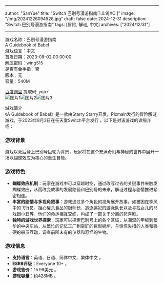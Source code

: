 
---
author: "SanYue"
title: "Switch 巴别号漫游指南[1.0.9|XCI]"
image: "/img/20241226094528.jpg"
draft: false
date: 2024-12-31
description: "Switch 巴别号漫游指南"
tags: [冒险, 解谜, 中文]
archives: ["2024/12/31"]

---

游戏名称：巴别号漫游指南   
A Guidebook of Babel    
游戏语言：中文  
首发日期：2023-08-02 00:00:00  
解压密码：wing515  
是否有金手指：否  
版本：无   
容量：540M

[百度网盘](https://pan.baidu.com/s/1m8ai8BxYsHKR8m90qokBXg) 提取码: yqb7  
![图片1](/img/99ab02.jpg)![图片2](/img/0cabb6.jpg)![图片3](/img/0b6bb5.jpg)  

游戏简介  
《A Guidebook of Babel》是一款由Starry Starry开发，Pixmain发行的冒险解谜游戏，于2023年8月3日在任天堂Switch平台发行 。以下是对该游戏的详细介绍：

### 游戏背景
游戏以死后登上巴别号巨轮为背景，玩家将在这个充满奇幻与神秘的世界中展开一场以蝴蝶效应为核心的重生冒险。

### 游戏特色
- **蝴蝶效应机制**：玩家在游戏中可以穿越时空，通过改写过去的关键事件来触发蝴蝶效应，从而改变故事的发展路径和巴别号的未来，解谜过程与剧情推进紧密相连。
- **丰富的剧情与多视角叙事**：游戏通过多个角色的视角展开故事，如被困在季风中的飞行员、担心罐头食品的厨师长、追逐逃犯的游泳队长以及寻找女儿的马戏团小丑等，他们的命运相互交织，构成了一部关于分离的悲喜剧。
- **独特的游戏世界探索**：玩家可以探索巴别号上的各个区域，从潮湿的甲板到繁华的中央车站，从繁忙的记忆工厂到空旷的巨型锅炉，与惊慌失措的人类和强硬的船员互动，调查前所未有的仪器和奇怪的生物。

### 游戏信息
- **支持语言**：英语、日语、简体中文、繁体中文 。
- **ESRB评级**：Everyone 10+ 。
- **游戏售价**：15.99美元 。
- **游戏容量**：约428MB 。
